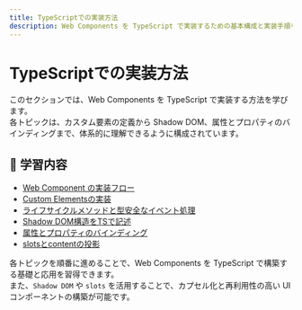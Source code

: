 ```yaml
---
title: TypeScriptでの実装方法
description: Web Components を TypeScript で実装するための基本構成と実装手順を体系的に紹介。各トピックを段階的に学べるセクションです。
---
```


# TypeScriptでの実装方法

このセクションでは、Web Components を TypeScript で実装する方法を学びます。  
各トピックは、カスタム要素の定義から Shadow DOM、属性とプロパティのバインディングまで、体系的に理解できるように構成されています。

## 🔹 学習内容

- [Web Component の実装フロー](./webcomponent-implementation-flow)
- [Custom Elementsの実装](./custom-element-implementation)
- [ライフサイクルメソッドと型安全なイベント処理](./lifecycle-and-events)
- [Shadow DOM構造をTSで記述](./shadow-dom-in-ts)
- [属性とプロパティのバインディング](./attribute-property-binding)
- [slotsとcontentの投影](./slots-and-projection)

各トピックを順番に進めることで、Web Components を TypeScript で構築する基礎と応用を習得できます。  
また、`Shadow DOM` や `slots` を活用することで、カプセル化と再利用性の高い UI コンポーネントの構築が可能です。
